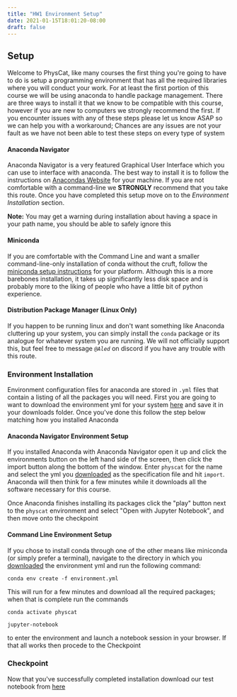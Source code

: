 ```yaml
---
title: "HW1 Environment Setup"
date: 2021-01-15T18:01:20-08:00
draft: false
---
```



## Setup

Welcome to PhysCat, like many courses the first thing you're going to have to do is setup a programming environment that has all the required libraries where you will conduct your work. For at least the first portion of this course we will be using anaconda to handle package management. There are three ways to install it that we know to be compatible with this course, however if you are new to computers we strongly recommend the first. If you encounter issues with any of these steps please let us know ASAP so we can help you with a workaround; Chances are any issues are not your fault as we have not been able to test these steps on every type of system

#### Anaconda Navigator

Anaconda Navigator is a very featured Graphical User Interface which you can use to interface with anaconda. The best way to install it is to follow the instructions on [Anacondas Website](https://docs.anaconda.com/anaconda/install/) for your machine. If you are not comfortable with a command-line we **STRONGLY** recommend that you take this route. Once you have completed this setup move on to the *Environment Installation* section.

**Note:** You may get a warning during installation about having a space in your path name, you should be able to safely ignore this

#### Miniconda

If you are comfortable with the Command Line and want a smaller command-line-only installation of conda without the cruft, follow the [miniconda setup instructions](https://docs.conda.io/en/latest/miniconda.html) for your platform. Although this is a more barebones installation, it takes up significantly less disk space and is probably more to the liking of people who have a little bit of python experience.

#### Distribution Package Manager (Linux Only)

If you happen to be running linux and don't want something like Anaconda cluttering up your system, you can simply install the `conda` package or its analogue for whatever system you are running. We will not officially support this, but feel free to message *`@Aled`* on discord if you have any trouble with this route.

### Environment Installation

Environment configuration files for anaconda are stored in `.yml` files that contain a listing of all the packages you will need. First you are going to want to download the environment yml for your system [here](http://spooky.ld-cd.net/physcat/environment.yml) and save it in your downloads folder.
Once you've done this follow the step below matching how you installed Anaconda

#### Anaconda Navigator Environment Setup

If you installed Anaconda with Anaconda Navigator open it up and click the environments button on the left hand side of the screen, then click the import button along the bottom of the window. Enter `physcat` for the name and select the yml you [downloaded](http://spooky.ld-cd.net/physcat/environment.yml) as the specification file and hit `import`. Anaconda will then think for a few minutes while it downloads all the software necessary for this course.

Once Anaconda finishes installing its packages click the "play" button next to the `physcat` environment and select "Open with Jupyter Notebook", and then move onto the checkpoint

#### Command Line Environment Setup

If you chose to install conda through one of the other means like miniconda (or simply prefer a terminal), navigate to the directory in which you [downloaded](http://spooky.ld-cd.net/physcat/environment.yml) the environment yml and run the following command:

```shell
conda env create -f environment.yml
```

This will run for a few minutes and download all the required packages; when that is complete run the commands

```shell
conda activate physcat

jupyter-notebook
```

to enter the environment and launch a notebook session in your browser. If that all works then procede to the Checkpoint

### Checkpoint

Now that you've successfully completed installation download our test notebook from [here](http://spooky.ld-cd.net/physcat/hw1-p1.ipynb)